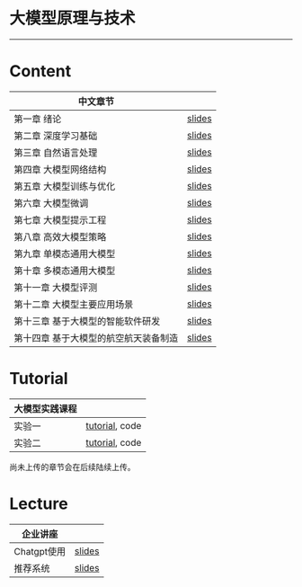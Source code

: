 # 大模型原理与技术
---


# Content

| 中文章节  |  |
| ------------ | ------------ |
| 第一章 绪论 | [slides](./docs/chapter1.pdf) |
| 第二章 深度学习基础  | [slides](./docs/chapter2.pdf) |
| 第三章 自然语言处理     | [slides](./docs/chapter3.pdf) |
| 第四章 大模型网络结构   | [slides](./docs/chapter4.pdf)|
| 第五章 大模型训练与优化   | [slides](./docs/chapter5.pdf)|
| 第六章 大模型微调   |[slides](./docs/chapter6.pdf) |
| 第七章 大模型提示工程 | [slides](./docs/chapter7.pdf) |
| 第八章 高效大模型策略  | [slides](./docs/chapter8.pdf) |
| 第九章 单模态通用大模型 | [slides](./docs/chapter9.pdf) |
| 第十章 多模态通用大模型  | [slides](./docs/chapter10.pdf) |
| 第十一章 大模型评测           | [slides](./docs/chapter11.pdf) |
| 第十二章 大模型主要应用场景  | [slides](./docs/chapter12.pdf)|
| 第十三章 基于大模型的智能软件研发 | [slides](./docs/chapter13.pdf) |
| 第十四章 基于大模型的航空航天装备制造                   | [slides](./docs/chapter14.pdf) |



# Tutorial

| 大模型实践课程 | |
| ------------ | ------------ |
| 实验一 | [tutorial](./docs/tutorial/实验课1.pdf), code |
| 实验二  | [tutorial](./docs/tutorial/实验课2.pdf), code|


尚未上传的章节会在后续陆续上传。

# Lecture
| 企业讲座 | |
| ------------ | ------------ |
| Chatgpt使用 | [slides](./docs/lecture/Chatgpt使用.pdf) |
| 推荐系统  | [slides](./docs/lecture/推荐系统.pdf)|


